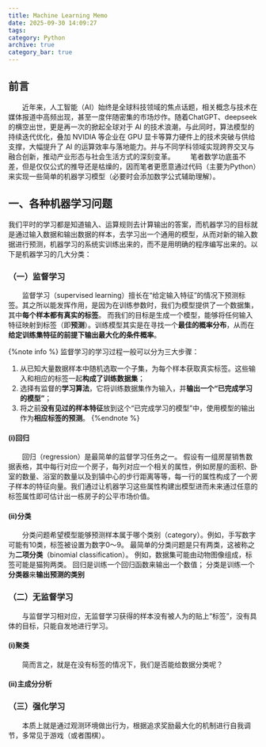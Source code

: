 ```yaml
---
title: Machine Learning Memo
date: 2025-09-30 14:09:27
tags:
category: Python
archive: true
category_bar: true
---
```



## 前言
&emsp;&emsp;近年来，人工智能（AI）始终是全球科技领域的焦点话题，相关概念与技术在媒体报道中高频出现，甚至一度伴随密集的市场炒作。随着ChatGPT、deepseek的横空出世，更是再一次的掀起全球对于 AI 的技术浪潮，与此同时，算法模型的持续迭代优化，叠加 NVIDIA 等企业在 GPU 显卡等算力硬件上的技术突破与供给支撑，大幅提升了 AI 的运算效率与落地能力。并与不同学科领域实现跨界交叉与融合创新，推动产业形态与社会生活方式的深刻变革。 
&emsp;&emsp;笔者数学功底虽不差，但是仅仅公式的推导还是枯燥的，因而笔者更愿意通过代码（主要为Python）来实现一些简单的机器学习模型（必要时会添加数学公式辅助理解）。

## 一、各种机器学习问题
我们平时的学习都是知道输入、运算规则去计算输出的答案，而机器学习的目标就是通过输入数据和输出数据的样本，去学习出一个通用的模型，从而对新的输入数据进行预测，机器学习的系统实训练出来的，而不是用明确的程序编写出来的。以下是机器学习的几大分类：
### （一）监督学习
&emsp;&emsp;监督学习（supervised learning）擅长在“给定输入特征”的情况下预测标签。其之所以能发挥作用，是因为在训练参数时，我们为模型提供了一个数据集，其中**每个样本都有真实的标签**。 而我们的目标是生成一个模型，能够将任何输入特征映射到标签（即**预测**）。训练模型其实是在寻找一个**最佳的概率分布**，从而在**给定训练集特征的前提下输出最大化的条件概率**。

{%note info %}
监督学习的学习过程一般可以分为三大步骤：
1. 从已知大量数据样本中随机选取一个子集，为每个样本获取真实标签。这些输入和相应的标签一起**构成了训练数据集**；
2. 选择有监督的**学习算法**，它将训练数据集作为输入，并**输出一个“已完成学习的模型”**；
3. 将之前**没有见过的样本特征**放到这个“已完成学习的模型”中，使用模型的输出作为**相应标签的预测**。
{%endnote %}

#### (i)回归
&emsp;&emsp;回归（regression）是最简单的监督学习任务之一。 假设有一组房屋销售数据表格，其中每行对应一个房子，每列对应一个相关的属性，例如房屋的面积、卧室的数量、浴室的数量以及到镇中心的步行距离等等，每一行的属性构成了一个房子样本的特征向量。我们通过让机器学习这些属性构建出模型进而未来通过任意的标签属性即可估计出一栋房子的公平市场价值。

#### (ii)分类
&emsp;&emsp;分类问题希望模型能够预测样本属于哪个类别（category）。例如，手写数字可能有10类，标签被设置为数字0～9。 最简单的分类问题是只有两类，这被称之为**二项分类**（binomial classification）。 例如，数据集可能由动物图像组成，标签可能是猫狗两类。 回归是训练一个回归函数来输出一个数值； 分类是训练一个**分类器**来**输出预测的类别**

### （二）无监督学习
&emsp;&emsp;与监督学习相对应，无监督学习获得的样本没有被人为的贴上“标签”，没有具体的目标，只能自发地进行学习。

#### (i)聚类
&emsp;&emsp;简而言之，就是在没有标签的情况下，我们是否能给数据分类呢？
#### (ii)主成分分析

### （三）强化学习
&emsp;&emsp;本质上就是通过观测环境做出行为，根据追求奖励最大化的机制进行自我调节，多常见于游戏（或者围棋）。